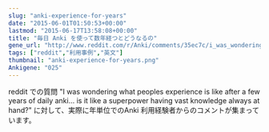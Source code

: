 ```yaml
---
slug: "anki-experience-for-years"
date: "2015-06-01T01:50:53+00:00"
lastmod: "2015-06-17T13:58:08+00:00"
title: "毎日 Anki を使って数年経つとどうなるの"
gene_url: "http://www.reddit.com/r/Anki/comments/35ec7c/i_was_wondering_what_peoples_experience_is_like/"
tags: ["reddit","利用事例","英文"]
thumbnail: "anki-experience-for-years.png"
Ankigene: "025"
---
```

reddit での質問 "I was wondering what peoples experience is like after a few years of daily anki... is it like a superpower having vast knowledge always at hand?" に対して、実際に年単位でのAnki 利用経験者からのコメントが集まっています。

